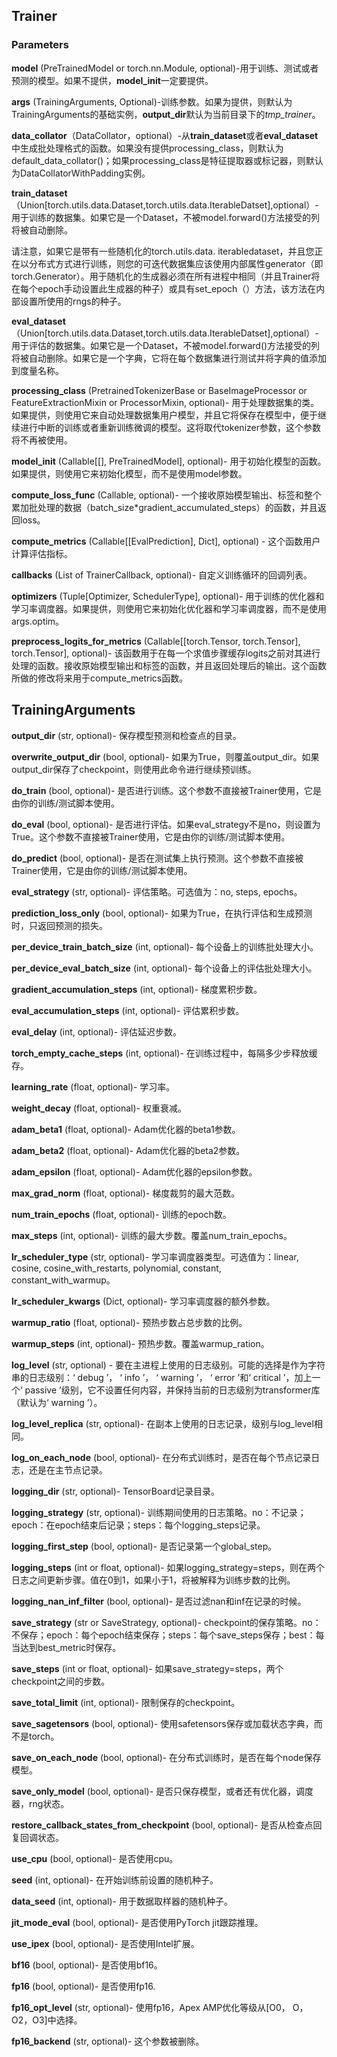 ## Trainer
### Parameters
**model** (PreTrainedModel or torch.nn.Module, optional)-用于训练、测试或者预测的模型。如果不提供，**model_init**一定要提供。

**args** (TrainingArguments, Optional)-训练参数。如果为提供，则默认为TrainingArguments的基础实例，**output_dir**默认为当前目录下的*tmp_trainer*。

**data_collator**（DataCollator，optional）-从**train_dataset**或者**eval_dataset**中生成批处理格式的函数。如果没有提供processing_class，则默认为default_data_collator()；如果processing_class是特征提取器或标记器，则默认为DataCollatorWithPadding实例。

**train_dataset**（Union[torch.utils.data.Dataset,torch.utils.data.IterableDatset],optional）- 用于训练的数据集。如果它是一个Dataset，不被model.forward()方法接受的列将被自动删除。

请注意，如果它是带有一些随机化的torch.utils.data. iterabledataset，并且您正在以分布式方式进行训练，则您的可迭代数据集应该使用内部属性generator（即torch.Generator）。用于随机化的生成器必须在所有进程中相同（并且Trainer将在每个epoch手动设置此生成器的种子）或具有set_epoch（）方法，该方法在内部设置所使用的rngs的种子。

**eval_dataset**（Union[torch.utils.data.Dataset,torch.utils.data.IterableDatset],optional）- 用于评估的数据集。如果它是一个Dataset，不被model.forward()方法接受的列将被自动删除。如果它是一个字典，它将在每个数据集进行测试并将字典的值添加到度量名称。

**processing_class** (PretrainedTokenizerBase or BaseImageProcessor or FeatureExtractionMixin or ProcessorMixin, optional)- 用于处理数据集的类。如果提供，则使用它来自动处理数据集用户模型，并且它将保存在模型中，便于继续进行中断的训练或者重新训练微调的模型。这将取代tokenizer参数，这个参数将不再被使用。

**model_init** (Callable[[], PreTrainedModel], optional)- 用于初始化模型的函数。如果提供，则使用它来初始化模型，而不是使用model参数。

**compute_loss_func** (Callable, optional)- 一个接收原始模型输出、标签和整个累加批处理的数据（batch_size*gradient_accumulated_steps）的函数，并且返回loss。

**compute_metrics** (Callable[[EvalPrediction], Dict], optional) - 这个函数用户计算评估指标。

**callbacks** (List of TrainerCallback, optional)- 自定义训练循环的回调列表。

**optimizers** (Tuple[Optimizer, SchedulerType], optional)- 用于训练的优化器和学习率调度器。如果提供，则使用它来初始化优化器和学习率调度器，而不是使用args.optim。

**preprocess_logits_for_metrics** (Callable[[torch.Tensor, torch.Tensor], torch.Tensor], optional)- 该函数用于在每一个求值步骤缓存logits之前对其进行处理的函数。接收原始模型输出和标签的函数，并且返回处理后的输出。这个函数所做的修改将来用于compute_metrics函数。

## TrainingArguments
**output_dir** (str, optional)- 保存模型预测和检查点的目录。

**overwrite_output_dir** (bool, optional)- 如果为True，则覆盖output_dir。如果output_dir保存了checkpoint，则使用此命令进行继续预训练。

**do_train** (bool, optional)- 是否进行训练。这个参数不直接被Trainer使用，它是由你的训练/测试脚本使用。

**do_eval** (bool, optional)- 是否进行评估。如果eval_strategy不是no，则设置为True。这个参数不直接被Trainer使用，它是由你的训练/测试脚本使用。

**do_predict** (bool, optional)- 是否在测试集上执行预测。这个参数不直接被Trainer使用，它是由你的训练/测试脚本使用。

**eval_strategy** (str, optional)- 评估策略。可选值为：no, steps, epochs。

**prediction_loss_only** (bool, optional)- 如果为True，在执行评估和生成预测时，只返回预测的损失。

**per_device_train_batch_size** (int, optional)- 每个设备上的训练批处理大小。

**per_device_eval_batch_size** (int, optional)- 每个设备上的评估批处理大小。

**gradient_accumulation_steps** (int, optional)- 梯度累积步数。

**eval_accumulation_steps** (int, optional)- 评估累积步数。

**eval_delay** (int, optional)- 评估延迟步数。

**torch_empty_cache_steps** (int, optional)- 在训练过程中，每隔多少步释放缓存。

**learning_rate** (float, optional)- 学习率。

**weight_decay** (float, optional)- 权重衰减。

**adam_beta1** (float, optional)- Adam优化器的beta1参数。

**adam_beta2** (float, optional)- Adam优化器的beta2参数。

**adam_epsilon** (float, optional)- Adam优化器的epsilon参数。

**max_grad_norm** (float, optional)- 梯度裁剪的最大范数。

**num_train_epochs** (float, optional)- 训练的epoch数。

**max_steps** (int, optional)- 训练的最大步数。覆盖num_train_epochs。

**lr_scheduler_type** (str, optional)- 学习率调度器类型。可选值为：linear, cosine, cosine_with_restarts, polynomial, constant, constant_with_warmup。

**lr_scheduler_kwargs** (Dict, optional)- 学习率调度器的额外参数。

**warmup_ratio** (float, optional)- 预热步数占总步数的比例。

**warmup_steps** (int, optional)- 预热步数。覆盖warmup_ration。

**log_level** (str, optional) - 要在主进程上使用的日志级别。可能的选择是作为字符串的日志级别：‘ debug ’， ‘ info ’， ‘ warning ’， ‘ error ’和‘ critical ’，加上一个‘ passive ’级别，它不设置任何内容，并保持当前的日志级别为transformer库（默认为‘ warning ’）。

**log_level_replica** (str, optional)- 在副本上使用的日志记录，级别与log_level相同。

**log_on_each_node** (bool, optional)- 在分布式训练时，是否在每个节点记录日志，还是在主节点记录。

**logging_dir** (str, optional)- TensorBoard记录目录。

**logging_strategy** (str, optional)- 训练期间使用的日志策略。no：不记录；epoch：在epoch结束后记录；steps：每个logging_steps记录。

**logging_first_step** (bool, optional)- 是否记录第一个global_step。

**logging_steps** (int or float, optional)- 如果logging_strategy=steps，则在两个日志之间更新步骤。值在0到1，如果小于1，将被解释为训练步数的比例。

**logging_nan_inf_filter** (bool, optional)- 是否过滤nan和inf在记录的时候。

**save_strategy** (str or SaveStrategy, optional)- checkpoint的保存策略。no：不保存；epoch：每个epoch结束保存；steps：每个save_steps保存；best：每当达到best_metric时保存。

**save_steps** (int or float, optional)- 如果save_strategy=steps，两个checkpoint之间的步数。

**save_total_limit** (int, optional)- 限制保存的checkpoint。

**save_sagetensors** (bool, optional)- 使用safetensors保存或加载状态字典，而不是torch。

**save_on_each_node** (bool, optional)- 在分布式训练时，是否在每个node保存模型。

**save_only_model** (bool, optional)- 是否只保存模型，或者还有优化器，调度器，rng状态。

**restore_callback_states_from_checkpoint** (bool, optional)- 是否从检查点回复回调状态。

**use_cpu** (bool, optional)- 是否使用cpu。

**seed** (int, optional)- 在开始训练前设置的随机种子。

**data_seed** (int, optional)- 用于数据取样器的随机种子。

**jit_mode_eval** (bool, optional)- 是否使用PyTorch jit跟踪推理。

**use_ipex** (bool, optional)- 是否使用Intel扩展。

**bf16** (bool, optional)- 是否使用bf16。

**fp16** (bool, optional)- 是否使用fp16.

**fp16_opt_level** (str, optional)- 使用fp16，Apex AMP优化等级从[O0， O， O2，O3]中选择。

**fp16_backend** (str, optional)- 这个参数被删除。

